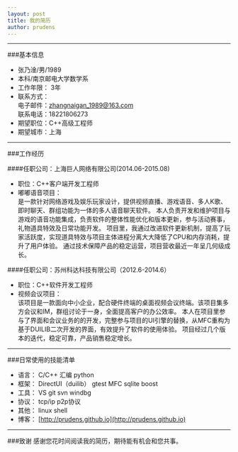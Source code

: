 ```yaml
---
layout: post
title: 我的简历
author: prudens
---
```

********************      

###基本信息
* 张乃淦/男/1989
* 本科/南京邮电大学数学系
* 工作年限： 3年
* 联系方式：    
	电子邮件：zhangnaigan_1989@163.com    
	联系电话：18221806273    
* 期望职位：C++高级工程师
* 期望城市：上海    


********************      

###工作经历    

####任职公司：上海巨人网络有限公司(2014.06-2015.08)    
 
* 职位：C++客户端开发工程师
* 嘟嘟语音项目：    
	是一款针对网络游戏及娱乐玩家设计，提供视频直播、游戏语音、多人K歌、即时聊天、群组功能为一体的多人语音聊天软件。
	本人负责开发和维护项目与游戏的语音功能集成，负责软件的整体性能优化和版本更新，参与活动赛事，礼物道具特效及日常功能开发。
	项目里，我通过改进软件更新机制，提高了玩家活跃度，实现道具特效与项目主体进程分离大大降低了CPU和内存消耗，提升了用户体验。
	通过技术保障产品的稳定运营，项目营收最近一年呈几何级成长。    

####任职公司：苏州科达科技有限公司（2012.6-2014.6）    
* 职位：C++软件开发工程师
* 视频会议项目：    
    该项目是一款面向中小企业，配合硬件终端的桌面视频会议终端。该项目集多方会议和IM，群组讨论于一身，全面提高客户的办公效率。
	本人在项目里参与了界面和会议业务的的开发，完整参与项目的UI引擎的替换，从MFC重构为基于DUILIB二次开发的界面，有效提升了软件的使用体验。
	项目经过几个版本的迭代，稳定可靠，产品销售稳定增长。    

********************    

###日常使用的技能清单    
* 语言：
    C/C++
	汇编
	python   
* 框架：
	DirectUI（duilib）
	gtest
	MFC
	sqlite
	boost
* 工具：
    VS
	git 
	svn
	windbg
* 协议：
    tcp/ip
	p2p协议	
* 其他：
    linux shell    
* 博客：
    [http://prudens.github.io](http://prudens.github.io)	

********************      

###致谢
感谢您花时间阅读我的简历，期待能有机会和您共事。	